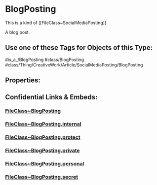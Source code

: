 ﻿---
limit: 9
mapWithTag: true
excludes: 
icon: link-2
version: "2.0"
tagNames:
  - class/BlogPosting
  - class/Thing/CreativeWork/Article/SocialMediaPosting/BlogPosting
  - is_a_/BlogPosting
  - schema-org/BlogPosting
tags:
  - class/FileClass
  - class/BlogPosting
  - is_a_/BlogPosting
  - class/Thing/CreativeWork/Article/SocialMediaPosting/BlogPosting
extends: FileClass~Thing/FileClass~CreativeWork/FileClass~Article/FileClass~SocialMediaPosting
fields: []
---

# BlogPosting
This is a kind of [[FileClass~SocialMediaPosting]]

A blog post.


## Use one of these Tags for Objects of this Type:

#is_a_/BlogPosting
#class/BlogPosting
#class/Thing/CreativeWork/Article/SocialMediaPosting/BlogPosting

## Properties:



## Confidential Links & Embeds: 

### [FileClass~BlogPosting](/_public/fileClass/FileClass~Thing/FileClass~CreativeWork/FileClass~Article/FileClass~SocialMediaPosting/FileClass~BlogPosting.md) 

### [FileClass~BlogPosting.internal](/_internal/fileClass/FileClass~Thing/FileClass~CreativeWork/FileClass~Article/FileClass~SocialMediaPosting/FileClass~BlogPosting.internal.md) 

### [FileClass~BlogPosting.protect](/_protect/fileClass/FileClass~Thing/FileClass~CreativeWork/FileClass~Article/FileClass~SocialMediaPosting/FileClass~BlogPosting.protect.md) 

### [FileClass~BlogPosting.private](/_private/fileClass/FileClass~Thing/FileClass~CreativeWork/FileClass~Article/FileClass~SocialMediaPosting/FileClass~BlogPosting.private.md) 

### [FileClass~BlogPosting.personal](/_personal/fileClass/FileClass~Thing/FileClass~CreativeWork/FileClass~Article/FileClass~SocialMediaPosting/FileClass~BlogPosting.personal.md) 

### [FileClass~BlogPosting.secret](/_secret/fileClass/FileClass~Thing/FileClass~CreativeWork/FileClass~Article/FileClass~SocialMediaPosting/FileClass~BlogPosting.secret.md) 
